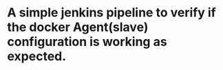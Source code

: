 # A simple jenkins pipeline to verify if the docker Agent(slave) configuration is working as expected.
